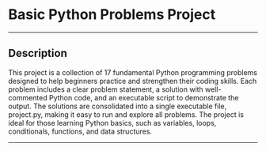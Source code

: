 <h1>Basic Python Problems Project</h1>
<hr>
<h2>Description</h2>
<p>This project is a collection of 17 fundamental Python programming problems designed to help beginners practice and strengthen their coding skills. Each problem includes a clear problem statement, a solution with well-commented Python code, and an executable script to demonstrate the output. The solutions are consolidated into a single executable file, project.py, making it easy to run and explore all problems. The project is ideal for those learning Python basics, such as variables, loops, conditionals, functions, and data structures.</p>
<hr>